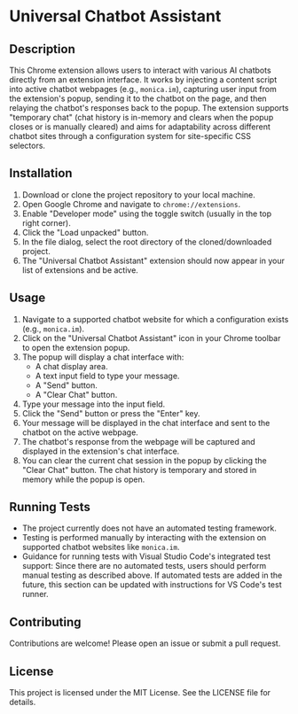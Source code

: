 # Universal Chatbot Assistant

## Description

This Chrome extension allows users to interact with various AI chatbots directly from an extension interface. It works by injecting a content script into active chatbot webpages (e.g., `monica.im`), capturing user input from the extension's popup, sending it to the chatbot on the page, and then relaying the chatbot's responses back to the popup. The extension supports "temporary chat" (chat history is in-memory and clears when the popup closes or is manually cleared) and aims for adaptability across different chatbot sites through a configuration system for site-specific CSS selectors.

## Installation

1.  Download or clone the project repository to your local machine.
2.  Open Google Chrome and navigate to `chrome://extensions`.
3.  Enable "Developer mode" using the toggle switch (usually in the top right corner).
4.  Click the "Load unpacked" button.
5.  In the file dialog, select the root directory of the cloned/downloaded project.
6.  The "Universal Chatbot Assistant" extension should now appear in your list of extensions and be active.

## Usage

1.  Navigate to a supported chatbot website for which a configuration exists (e.g., `monica.im`).
2.  Click on the "Universal Chatbot Assistant" icon in your Chrome toolbar to open the extension popup.
3.  The popup will display a chat interface with:
    - A chat display area.
    - A text input field to type your message.
    - A "Send" button.
    - A "Clear Chat" button.
4.  Type your message into the input field.
5.  Click the "Send" button or press the "Enter" key.
6.  Your message will be displayed in the chat interface and sent to the chatbot on the active webpage.
7.  The chatbot's response from the webpage will be captured and displayed in the extension's chat interface.
8.  You can clear the current chat session in the popup by clicking the "Clear Chat" button. The chat history is temporary and stored in memory while the popup is open.

## Running Tests

- The project currently does not have an automated testing framework.
- Testing is performed manually by interacting with the extension on supported chatbot websites like `monica.im`.
- Guidance for running tests with Visual Studio Code's integrated test support: Since there are no automated tests, users should perform manual testing as described above. If automated tests are added in the future, this section can be updated with instructions for VS Code's test runner.

## Contributing

Contributions are welcome! Please open an issue or submit a pull request.

## License

This project is licensed under the MIT License. See the LICENSE file for details.
